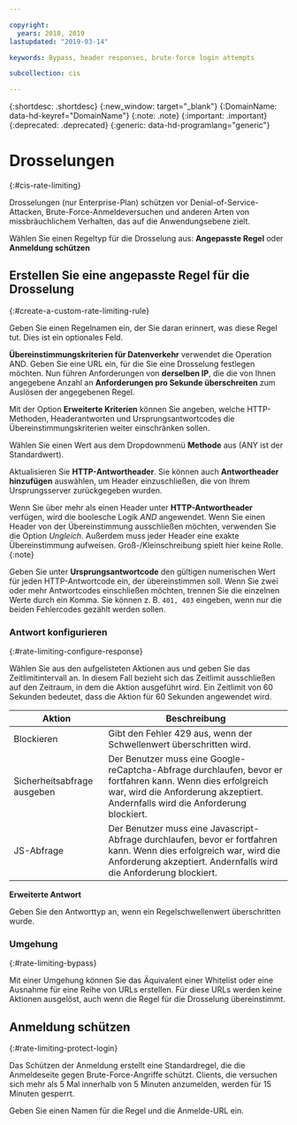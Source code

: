```yaml
---

copyright:
  years: 2018, 2019
lastupdated: "2019-03-14"

keywords: Bypass, header responses, brute-force login attempts

subcollection: cis

---
```


{:shortdesc: .shortdesc}
{:new_window: target="_blank"}
{:DomainName: data-hd-keyref="DomainName"}
{:note: .note}
{:important: .important}
{:deprecated: .deprecated}
{:generic: data-hd-programlang="generic"}

# Drosselungen
{:#cis-rate-limiting}

Drosselungen (nur Enterprise-Plan) schützen vor Denial-of-Service-Attacken, Brute-Force-Anmeldeversuchen und anderen Arten von missbräuchlichem Verhalten, das auf die Anwendungsebene zielt. 

Wählen Sie einen Regeltyp für die Drosselung aus: **Angepasste Regel** oder **Anmeldung schützen**

## Erstellen Sie eine angepasste Regel für die Drosselung
{:#create-a-custom-rate-limiting-rule}

Geben Sie einen Regelnamen ein, der Sie daran erinnert, was diese Regel tut. Dies ist ein optionales Feld. 

**Übereinstimmungskriterien für Datenverkehr** verwendet die Operation AND. Geben Sie eine URL ein, für die Sie eine Drosselung festlegen möchten. Nun führen Anforderungen von **derselben IP**, die die von Ihnen angegebene Anzahl an **Anforderungen pro Sekunde überschreiten** zum Auslösen der angegebenen Regel. 

Mit der Option **Erweiterte Kriterien** können Sie angeben, welche HTTP-Methoden, Headerantworten und Ursprungsantwortcodes die Übereinstimmungskriterien weiter einschränken sollen.  

Wählen Sie einen Wert aus dem Dropdownmenü **Methode** aus (ANY ist der Standardwert).  

Aktualisieren Sie **HTTP-Antwortheader**. Sie können auch **Antwortheader hinzufügen** auswählen, um Header einzuschließen, die von Ihrem Ursprungsserver zurückgegeben wurden.  

Wenn Sie über mehr als einen Header unter **HTTP-Antwortheader** verfügen, wird die boolesche Logik _AND_ angewendet. Wenn Sie einen Header von der Übereinstimmung ausschließen möchten, verwenden Sie die Option _Ungleich_. Außerdem muss jeder Header eine exakte Übereinstimmung aufweisen. Groß-/Kleinschreibung spielt hier keine Rolle.
{:note}

Geben Sie unter **Ursprungsantwortcode** den gültigen numerischen Wert für jeden HTTP-Antwortcode ein, der übereinstimmen soll. Wenn Sie zwei oder mehr Antwortcodes einschließen möchten, trennen Sie die einzelnen Werte durch ein Komma. Sie können z. B. `401, 403` eingeben, wenn nur die beiden Fehlercodes gezählt werden sollen. 

### Antwort konfigurieren
{:#rate-limiting-configure-response}

Wählen Sie aus den aufgelisteten Aktionen aus und geben Sie das Zeitlimitintervall an. In diesem Fall bezieht sich das Zeitlimit ausschließen auf den Zeitraum, in dem die Aktion ausgeführt wird. Ein Zeitlimit von 60 Sekunden bedeutet, dass die Aktion für 60 Sekunden angewendet wird. 

|Aktion|Beschreibung|
|------|------------|
|Blockieren | Gibt den Fehler 429 aus, wenn der Schwellenwert überschritten wird.|
|Sicherheitsabfrage ausgeben | Der Benutzer muss eine Google-reCaptcha-Abfrage durchlaufen, bevor er fortfahren kann. Wenn dies erfolgreich war, wird die Anforderung akzeptiert. Andernfalls wird die Anforderung blockiert.| 	
|JS-Abfrage |	Der Benutzer muss eine Javascript-Abfrage durchlaufen, bevor er fortfahren kann. Wenn dies erfolgreich war, wird die Anforderung akzeptiert. Andernfalls wird die Anforderung blockiert.|Simulieren |Sie könne diese Option zum Testen Ihrer Regel verwenden, bevor Sie sie auf andere Optionen in Ihrer Liveumgebung anwenden. 

**Erweiterte Antwort**

Geben Sie den Antworttyp an, wenn ein Regelschwellenwert überschritten wurde.  

### Umgehung
{:#rate-limiting-bypass}

Mit einer Umgehung können Sie das Äquivalent einer Whitelist oder eine Ausnahme für eine Reihe von URLs erstellen. Für diese URLs werden keine Aktionen ausgelöst, auch wenn die Regel für die Drosselung übereinstimmt. 

## Anmeldung schützen
{:#rate-limiting-protect-login}

Das Schützen der Anmeldung erstellt eine Standardregel, die die Anmeldeseite gegen Brute-Force-Angriffe schützt. Clients, die versuchen sich mehr als 5 Mal innerhalb von 5 Minuten anzumelden, werden für 15 Minuten gesperrt.  

Geben Sie einen Namen für die Regel und die Anmelde-URL ein. 
